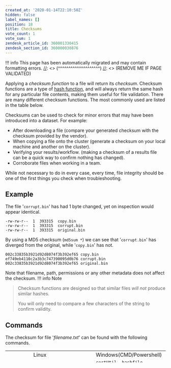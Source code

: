 ```yaml
---
created_at: '2020-01-14T22:10:50Z'
hidden: false
label_names: []
position: 18
title: Checksums
vote_count: 1
vote_sum: 1
zendesk_article_id: 360001330415
zendesk_section_id: 360000030876
---
```




[//]: <> (REMOVE ME IF PAGE VALIDATED)
[//]: <> (vvvvvvvvvvvvvvvvvvvv)
!!! info
    This page has been automatically migrated and may contain formatting errors.
[//]: <> (^^^^^^^^^^^^^^^^^^^^)
[//]: <> (REMOVE ME IF PAGE VALIDATED)

Applying a *checksum function* to a file will return its *checksum*.
Checksum functions are a type of [hash
function](https://en.wikipedia.org/wiki/Hash_function), and will always
return the same hash for any particular file contents, making them
useful for file validation. There are many different checksum functions.
The most commonly used are listed in the table below.

Checksums can be used to check for minor errors that may have been
introduced into a dataset. For example:

-   After downloading a file (compare your generated checksum with the
    checksum provided by the vendor).
-   When copying a file onto the cluster (generate a checksum on your
    local machine and another on the cluster).
-   Verifying your results/workflow. (making a checksum of a results
    file can be a quick way to confirm nothing has changed).
-   Corroborate files when working in a team.

While not necessary to do in every case, every time, file integrity
should be one of the first things you check when troubleshooting.

## Example

The file '`corrupt.bin`' has had 1 byte changed, yet on inspection would
appear identical. 

    -rw-rw-r--  1  393315  copy.bin
    -rw-rw-r--  1  393315  corrupt.bin
    -rw-rw-r--  1  393315  original.bin

By using a MD5 checksum (`md5sum *`) we can see that '`corrupt.bin`' has
diverged from the original, while '`copy.bin`' has not.

    002c33835b3921d92d8074f3b392ef65 copy.bin
    ef749eb4110c2a3b3c747390095d0b76 corrupt.bin
    002c33835b3921d92d8074f3b392ef65 original.bin

Note that filename, path, permissions or any other metadata does not
affect the checksum.
!!! info Note
>
> Checksum functions are designed so that similar files *will not*
> produce similar hashes.
>
> You will only need to compare a few characters of the string to
> confirm validity.

## Commands

The checksum for file '*filename.txt*' can be found with the following
commands.

<table style="height: 37px;" width="805">
<tbody>
<tr class="odd">
<td style="width: 149px"> </td>
<td style="width: 150px">Linux</td>
<td style="width: 150px">Windows(CMD/Powershell)</td>
<td style="width: 150px">Mac</td>
</tr>
<tr class="even">
<td style="width: 149px">SH1</td>
<td
style="width: 150px"><code>sha1sum </code><em><code>filename.txt</code></em></td>
<td
style="width: 150px"><code>certUtil -hashfile </code><em><code>filename.txt</code></em></td>
<td
style="width: 150px"><code>shasum </code><em><code>filename.txt</code></em></td>
</tr>
<tr class="odd">
<td style="width: 149px">SHA256</td>
<td
style="width: 150px"><code>sha256sum </code><em><code>filename.txt</code></em></td>
<td
style="width: 150px"><code>certUtil -hashfile </code><em><code>filename.txt</code></em><code> sha256</code></td>
<td
style="width: 150px"><code>shasum -a 256 </code><em><code>filename.txt</code></em></td>
</tr>
<tr class="even">
<td style="width: 149px">MD5</td>
<td
style="width: 150px"><code>md5sum </code><em><code>filename.txt</code></em></td>
<td
style="width: 150px"><code>certUtil -hashfile </code><em><code>filename.txt</code></em><code> md5</code></td>
<td
style="width: 150px"><code>md5 </code><em><code>filename.txt</code></em></td>
</tr>
</tbody>
</table>

 

 

